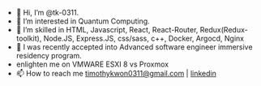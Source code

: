 - 👋 Hi, I’m @tk-0311.
- 👀 I’m interested in Quantum Computing.
- 🌱 I’m skilled in HTML, Javascript, React, React-Router, Redux(Redux-toolkit), Node.JS, Express.JS, css/sass, c++, Docker, Argocd, Nginx
- 💞️ I was recently accepted into Advanced software engineer immersive residency program.
- enlighten me on VMWARE ESXI 8 vs Proxmox
- 📫 How to reach me 
 timothykwon0311@gmail.com | <a href=linkedin.com/in/timothy-m-kwon>linkedin</a>
<!---
tk-0311/tk-0311 is a ✨ special ✨ repository because its `README.md` (this file) appears on your GitHub profile.
You can click the Preview link to take a look at your changes.
--->
